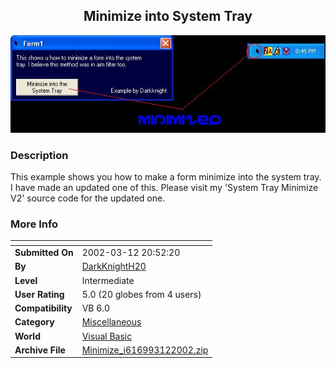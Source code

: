 ﻿<div align="center">

## Minimize into System Tray

<img src="PIC20023122053164270.JPG">
</div>

### Description

This example shows you how to make a form minimize into the system tray. I have made an updated one of this. Please visit my 'System Tray Minimize V2' source code for the updated one.
 
### More Info
 


<span>             |<span>
---                |---
**Submitted On**   |2002-03-12 20:52:20
**By**             |[DarkKnightH20](https://github.com/Planet-Source-Code/PSCIndex/blob/master/ByAuthor/darkknighth20.md)
**Level**          |Intermediate
**User Rating**    |5.0 (20 globes from 4 users)
**Compatibility**  |VB 6\.0
**Category**       |[Miscellaneous](https://github.com/Planet-Source-Code/PSCIndex/blob/master/ByCategory/miscellaneous__1-1.md)
**World**          |[Visual Basic](https://github.com/Planet-Source-Code/PSCIndex/blob/master/ByWorld/visual-basic.md)
**Archive File**   |[Minimize\_i616993122002\.zip](https://github.com/Planet-Source-Code/darkknighth20-minimize-into-system-tray__1-32632/archive/master.zip)








